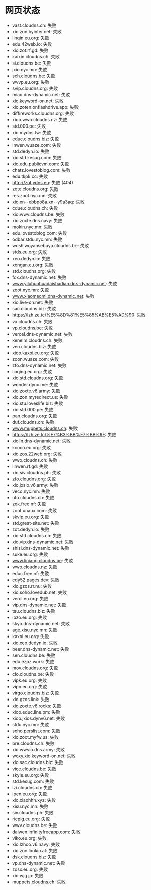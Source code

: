 # 网页状态
- vast.cloudns.ch: 失败
- xio.zon.byinter.net: 失败
- linqin.eu.org: 失败
- edu.42web.io: 失败
- xio.zot.rf.gd: 失败
- kaixin.cloudns.ch: 失败
- si.cloudns.be: 失败
- jxio.nyc.mn: 失败
- sch.cloudns.be: 失败
- wvvp.eu.org: 失败
- svip.cloudns.org: 失败
- miao.dns-dynamic.net: 失败
- xio.keyword-on.net: 失败
- xio.zoten.onflashdrive.app: 失败
- diffireworks.cloudns.org: 失败
- xioo.wwo.cloudns.nz: 失败
- std.000.pe: 失败
- xio.mydns.tw: 失败
- educ.cloudns.biz: 失败
- inwen.wuaze.com: 失败
- std.dedyn.io: 失败
- xio.std.kesug.com: 失败
- xio.edu.publicvm.com: 失败
- chatz.lovestoblog.com: 失败
- edu.tkpk.cc: 失败
- http://zot.ydns.eu: 失败 (404)
- zote.cloudns.org: 失败
- res.zoot.nyc.mn: 失败
- xio.xn--ebbpo8a.xn--y9a3aq: 失败
- cdue.cloudns.ch: 失败
- xio.wwv.cloudns.be: 失败
- xio.zoxte.dns.navy: 失败
- mokin.nyc.mn: 失败
- edu.lovestoblog.com: 失败
- odbar.stdu.nyc.mn: 失败
- woshiwoyansebuya.cloudns.be: 失败
- stds.eu.org: 失败
- xeo.dedyn.io: 失败
- xongan.eu.org: 失败
- std.cloudns.org: 失败
- fox.dns-dynamic.net: 失败
- www.yiluhuohuadaishadian.dns-dynamic.net: 失败
- zoot.nyc.mn: 失败
- www.xiaomaomi.dns-dynamic.net: 失败
- xio.live-on.net: 失败
- sac.cloudns.biz: 失败
- https://lzh.ze.tc/%E5%8D%81%E5%85%AB%E5%AD%90: 失败
- vx.cloudns.ch: 失败
- vp.cloudns.be: 失败
- vercel.dns-dynamic.net: 失败
- kenelm.cloudns.ch: 失败
- ven.cloudns.biz: 失败
- xioo.kaxoi.eu.org: 失败
- zoon.wuaze.com: 失败
- zfo.dns-dynamic.net: 失败
- linqing.eu.org: 失败
- xio.std.cloudns.org: 失败
- wonder.dynx.me: 失败
- xio.zoxte.v6.army: 失败
- xio.zon.myredirect.us: 失败
- xio.stu.loveslife.biz: 失败
- xio.std.000.pe: 失败
- pan.cloudns.org: 失败
- duf.cloudns.ch: 失败
- www.muppets.cloudns.ch: 失败
- https://lzh.ze.tc/%E7%B3%BB%E7%BB%9F: 失败
- xiolin.dns-dynamic.net: 失败
- kcoco.eu.org: 失败
- xio.zos.22web.org: 失败
- wwo.cloudns.ch: 失败
- linwen.rf.gd: 失败
- xio.siv.cloudns.ph: 失败
- zfo.cloudns.org: 失败
- xio.jxsio.v6.army: 失败
- veco.nyc.mn: 失败
- uto.cloudns.ch: 失败
- zok.free.nf: 失败
- zoot.unaux.com: 失败
- skvip.eu.org: 失败
- std.great-site.net: 失败
- zot.dedyn.io: 失败
- xio.std.cloudns.ch: 失败
- xio.vip.dns-dynamic.net: 失败
- shisi.dns-dynamic.net: 失败
- suke.eu.org: 失败
- www.liniang.cloudns.be: 失败
- wwo.cloudns.nz: 失败
- educ.free.nf: 失败
- cdy52.pages.dev: 失败
- xio.gzos.rr.nu: 失败
- xio.soho.lovedub.net: 失败
- vercl.eu.org: 失败
- vip.dns-dynamic.net: 失败
- tau.cloudns.biz: 失败
- ipzo.eu.org: 失败
- skyo.dns-dynamic.net: 失败
- age.xisu.nyc.mn: 失败
- kaxoi.eu.org: 失败
- xio.xeo.dedyn.io: 失败
- beer.dns-dynamic.net: 失败
- sen.cloudns.be: 失败
- edu.ezpz.work: 失败
- mov.cloudns.org: 失败
- clo.cloudns.be: 失败
- vipk.eu.org: 失败
- vipn.eu.org: 失败
- virgo.cloudns.biz: 失败
- xio.gzos.link: 失败
- xio.zoxte.v6.rocks: 失败
- xioo.educ.line.pm: 失败
- xioo.jxios.dynv6.net: 失败
- stdu.nyc.mn: 失败
- soho.perslist.com: 失败
- xio.zoot.myfw.us: 失败
- bre.cloudns.ch: 失败
- xio.wwvio.dns.army: 失败
- woxy.xio.keyword-on.net: 失败
- xio.sac.cloudns.biz: 失败
- vice.cloudns.be: 失败
- skyle.eu.org: 失败
- std.kesug.com: 失败
- lzi.cloudns.ch: 失败
- ipen.eu.org: 失败
- xio.xiaohhh.xyz: 失败
- xisu.nyc.mn: 失败
- siv.cloudns.ph: 失败
- ricpig.eu.org: 失败
- wwv.cloudns.be: 失败
- daiwen.infinityfreeapp.com: 失败
- viko.eu.org: 失败
- xio.lzhoo.v6.navy: 失败
- xio.zon.lookin.at: 失败
- dsk.cloudns.biz: 失败
- vp.dns-dynamic.net: 失败
- zosx.eu.org: 失败
- xio.wjg.jp: 失败
- muppets.cloudns.ch: 失败
